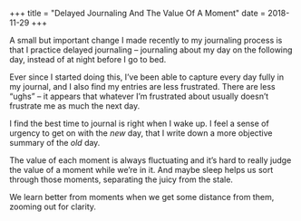 +++
title = "Delayed Journaling And The Value Of A Moment"
date = 2018-11-29
+++

A small but important change I made recently to my journaling process is that I practice delayed journaling &#8211; journaling about my day on the following day, instead of at night before I go to bed.

Ever since I started doing this, I’ve been able to capture every day fully in my journal, and I also find my entries are less frustrated. There are less “ughs” &#8211; it appears that whatever I’m frustrated about usually doesn’t frustrate me as much the next day.

I find the best time to journal is right when I wake up. I feel a sense of urgency to get on with the _new_ day, that I write down a more objective summary of the _old_ day.

The value of each moment is always fluctuating and it’s hard to really judge the value of a moment while we’re in it. And maybe sleep helps us sort through those moments, separating the juicy from the stale. 

We learn better from moments when we get some distance from them, zooming out for clarity.